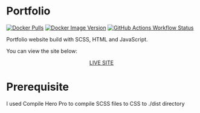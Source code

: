 # Portfolio

[![Docker Pulls](https://img.shields.io/docker/pulls/maclucky/portfolio-landing-page)](https://hub.docker.com/r/maclucky/portfolio-landing-page)
[![Docker Image Version](https://img.shields.io/docker/v/maclucky/portfolio-landing-page/latest)](https://hub.docker.com/r/maclucky/portfolio-landing-page/tags)
[![GitHub Actions Workflow Status](https://img.shields.io/github/actions/workflow/status/mac-lucky/Portfolio-Landing-Page/docker-image.yml)](https://github.com/mac-lucky/Portfolio-Landing-Page/actions)

Portfolio website build with SCSS, HTML and JavaScript.

You can view the site below:

<p align="center"><a href="https://www.portfolio.macluckylab.com">LIVE SITE</a></p>

# Prerequisite

I used Compile Hero Pro to compile SCSS files to CSS to ./dist directory
